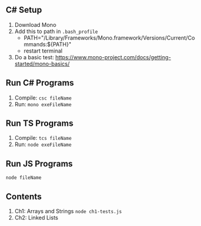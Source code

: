 ## C# Setup

1. Download Mono
2. Add this to path in `.bash_profile`
	- PATH="/Library/Frameworks/Mono.framework/Versions/Current/Commands:${PATH}"
	- restart terminal
3. Do a basic test: https://www.mono-project.com/docs/getting-started/mono-basics/

## Run C# Programs
1. Compile: `csc fileName`
2. Run: `mono exeFileName`

## Run TS Programs
1. Compile: `tcs fileName`
2. Run: `node exeFileName`

## Run JS Programs
`node fileName`

## Contents
1. Ch1: Arrays and Strings
	`node ch1-tests.js`
2. Ch2: Linked Lists